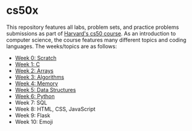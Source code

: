 # cs50x
This repository features all labs, problem sets, and practice problems submissions as part of [Harvard's cs50 course](https://cs50.harvard.edu/x/2023/). As an introduction to computer science, the course features many different topics and coding languages. The weeks/topics are as follows:

* [Week 0: Scratch](https://scratch.mit.edu/projects/790907007/fullscreen/)
* [Week 1: C](https://github.com/mathyasp/cs50x/tree/main/week1)
* [Week 2: Arrays](https://github.com/mathyasp/cs50x/tree/main/week2)
* [Week 3: Algorithms](https://github.com/mathyasp/cs50x/tree/main/week3)
* [Week 4: Memory](https://github.com/mathyasp/cs50x/tree/main/week4)
* [Week 5: Data Structures](https://github.com/mathyasp/cs50x/tree/main/week5)
* [Week 6: Python](https://github.com/mathyasp/cs50x/tree/main/week6)
* Week 7: SQL
* Week 8: HTML, CSS, JavaScript
* Week 9: Flask
* Week 10: Emoji
